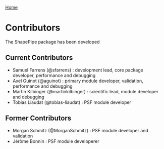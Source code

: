 [Home](./shapepipe.md)

# Contributors

The ShapePipe package has been developed

## Current Contributors

- Samuel Farrens (@sfarrens) : development lead, core package developer, performance and debugging
- Axel Guinot (@aguinot) : primary module developer, validation, performance and debugging
- Martin Kilbinger (@martinkilbinger) : scientific lead, module developer and debugging
- Tobias Liaudat (@tobias-liaudat) : PSF module developer

## Former Contributors

- Morgan Schmitz (@MorganSchmitz) : PSF module developer and validation
- Jérôme Bonnin : PSF module developerer
